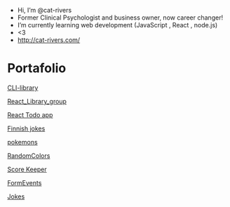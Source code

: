 - Hi, I’m @cat-rivers
- Former Clinical Psychologist and business owner, now career changer!
- I’m currently learning web development (JavaScript , React , node.js)
- <3
- http://cat-rivers.com/

# Portafolio

[CLI-library](./portafolio/CLI-libraryUI)

[React_Library_group](./portafolio/react_library/awesome_library)

[React Todo app](./portafolio/react-todo-app)

[Finnish jokes](./portafolio/finnishJokes/jokes.html)

[pokemons](./portafolio/pokemon/index.html)

[RandomColors](./portafolio/random-color/index.html)

[Score Keeper](./portafolio/score-keeper/scoreKeeper.html)

[FormEvents](./portafolio/Form%20Events/tweets.html)

[Jokes](./portafolio/jokes/index.html)
